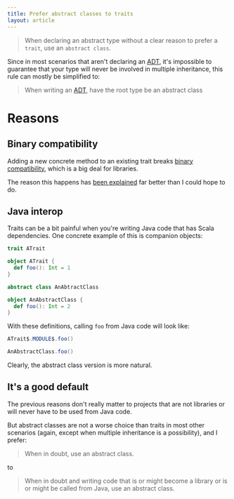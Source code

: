 ```yaml
---
title: Prefer abstract classes to traits
layout: article
---
```


> When declaring an abstract type without a clear reason to prefer a `trait`, use an `abstract class`.

Since in most scenarios that aren't declaring an [ADT](../definitions/adt.html), it's impossible to guarantee that your type will never be involved in multiple inheritance, this rule can mostly be simplified to:

> When writing an [ADT](../definitions/adt.html), have the root type be an abstract class

# Reasons

## Binary compatibility

Adding a new concrete method to an existing trait breaks [binary compatibility](../definitions/binary_compatibility.html), which is a big deal for libraries.

The reason this happens has [been explained](https://stackoverflow.com/questions/18366817/is-adding-a-trait-method-with-implementation-breaking-backward-compatibility) far better than I could hope to do.

## Java interop

Traits can be a bit painful when you're writing Java code that has Scala dependencies. One concrete example of this is companion objects:

```scala
trait ATrait

object ATrait {
  def foo(): Int = 1
}

abstract class AnAbtractClass

object AnAbstractClass {
  def foo(): Int = 2
}
```

With these definitions, calling `foo` from Java code will look like:

```java
ATrait$.MODULE$.foo()

AnAbstractClass.foo()
```

Clearly, the abstract class version is more natural.

## It's a good default

The previous reasons don't really matter to projects that are not libraries or will never have to be used from Java code.

But abstract classes are not a worse choice than traits in most other scenarios (again, except when multiple inheritance is a possibility), and I prefer:

> When in doubt, use an abstract class.

to

> When in doubt and writing code that is or might become a library or is or might be called from Java, use an abstract class.

